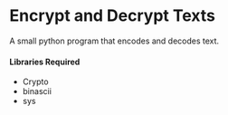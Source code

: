 #   Encrypt and Decrypt Texts


A small python program that encodes and decodes text.


#### Libraries Required

-   Crypto
-   binascii 
-   sys